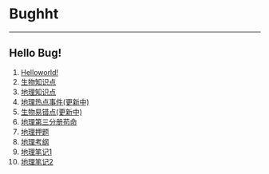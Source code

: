 # **Bughht**
----
## Hello Bug!

1. [Helloworld!](/helloworld)
2. [生物知识点](/生物/知识点)
3. [地理知识点](/地理/知识点)
4. [地理热点事件(更新中)](/地理/热点)
5. [生物易错点(更新中)](/生物/易错点)
6. [地理第三分册苟命](/地理/苟命)
7. [地理押题](/地理/2018年地理等级考押题材料.pdf)
8. [地理考纲](/地理/地理学科学习内容与要求.pdf)
9. [地理笔记1](/地理/地理学科基本要求(2019届).pdf)
10. [地理笔记2](/地理/地理学科基本要求2(2019届)(2).pdf)
